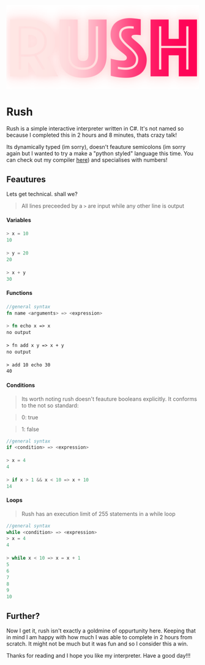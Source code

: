 <p align="center">
  <img src="logo.png" width="700"/>
</p>

# Rush
Rush is a simple interactive interpreter written in C#. It's not named so because I completed this in 2 hours and 8 minutes, thats crazy talk!

Its dynamically typed (im sorry), doesn't feauture semicolons (im sorry again but I wanted to try a make a "python styled" language this time. You can check out my compiler <a href="https://github.com/kunrex/Sugar.lang">here</a>) and specialises with numbers!

## Feautures
Lets get technical. shall we?
> All lines preceeded by a `>` are input while any other line is output

#### Variables
```c#
> x = 10
10

> y = 20
20

> x + y
30
```

#### Functions
```rust
//general syntax
fn name <arguments> => <expression>

> fn echo x => x
no output

> fn add x y => x + y
no output

> add 10 echo 30
40
```

#### Conditions
> Its worth noting rush doesn't feauture booleans explicitly. It conforms to the not so standard:

> 0: true

> 1: false

```cs
//general syntax
if <condition> => <expression>

> x = 4
4

> if x > 1 && x < 10 => x + 10
14
```

#### Loops
> Rush has an execution limit of 255 statements in a while loop
```cs
//general syntax
while <condition> => <expression>
> x = 4
4

> while x < 10 => x = x + 1
5
6
7
8
9
10
```

## Further?
Now I get it, rush isn't exactly a goldmine of oppurtunity here. Keeping that in mind I am happy with how much I was able to complete in 2 hours from scratch. It might not be much but it was fun and so I consider this a win.  

Thanks for reading and I hope you like my interpreter. Have a good day!!!
